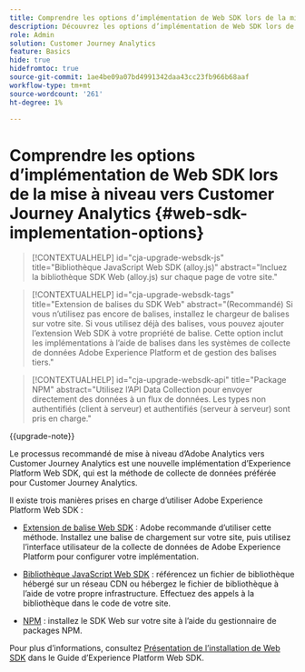 ```yaml
---
title: Comprendre les options d’implémentation de Web SDK lors de la mise à niveau vers Customer Journey Analytics
description: Découvrez les options d’implémentation de Web SDK lors de la mise à niveau vers Customer Journey Analytics
role: Admin
solution: Customer Journey Analytics
feature: Basics
hide: true
hidefromtoc: true
source-git-commit: 1ae4be09a07bd4991342daa43cc23fb966b68aaf
workflow-type: tm+mt
source-wordcount: '261'
ht-degree: 1%

---
```


# Comprendre les options d’implémentation de Web SDK lors de la mise à niveau vers Customer Journey Analytics {#web-sdk-implementation-options}

<!-- markdownlint-disable MD034 -->

>[!CONTEXTUALHELP]
>id="cja-upgrade-websdk-js"
>title="Bibliothèque JavaScript Web SDK (alloy.js)"
>abstract="Incluez la bibliothèque SDK Web (alloy.js) sur chaque page de votre site."

<!-- markdownlint-enable MD034 -->

<!-- markdownlint-disable MD034 -->

>[!CONTEXTUALHELP]
>id="cja-upgrade-websdk-tags"
>title="Extension de balises du SDK Web"
>abstract="(Recommandé) Si vous n’utilisez pas encore de balises, installez le chargeur de balises sur votre site. Si vous utilisez déjà des balises, vous pouvez ajouter l’extension Web SDK à votre propriété de balise. Cette option inclut les implémentations à l’aide de balises dans les systèmes de collecte de données Adobe Experience Platform et de gestion des balises tiers."

<!-- markdownlint-enable MD034 -->

<!-- markdownlint-disable MD034 -->

>[!CONTEXTUALHELP]
>id="cja-upgrade-websdk-api"
>title="Package NPM"
>abstract="Utilisez l’API Data Collection pour envoyer directement des données à un flux de données. Les types non authentifiés (client à serveur) et authentifiés (serveur à serveur) sont pris en charge."

<!-- markdownlint-enable MD034 -->

{{upgrade-note}}

Le processus recommandé de mise à niveau d’Adobe Analytics vers Customer Journey Analytics est une nouvelle implémentation d’Experience Platform Web SDK, qui est la méthode de collecte de données préférée pour Customer Journey Analytics.

Il existe trois manières prises en charge d’utiliser Adobe Experience Platform Web SDK :

* [Extension de balise Web SDK](https://experienceleague.adobe.com/en/docs/experience-platform/web-sdk/install/extension) : Adobe recommande d’utiliser cette méthode. Installez une balise de chargement sur votre site, puis utilisez l’interface utilisateur de la collecte de données de Adobe Experience Platform pour configurer votre implémentation.

* [Bibliothèque JavaScript Web SDK](https://experienceleague.adobe.com/en/docs/experience-platform/web-sdk/install/library) : référencez un fichier de bibliothèque hébergé sur un réseau CDN ou hébergez le fichier de bibliothèque à l’aide de votre propre infrastructure. Effectuez des appels à la bibliothèque dans le code de votre site.

* [NPM](https://experienceleague.adobe.com/en/docs/experience-platform/web-sdk/install/npm) : installez le SDK Web sur votre site à l’aide du gestionnaire de packages NPM.

Pour plus d’informations, consultez [Présentation de l’installation de Web SDK](https://experienceleague.adobe.com/en/docs/experience-platform/web-sdk/install/overview) dans le Guide d’Experience Platform Web SDK.



